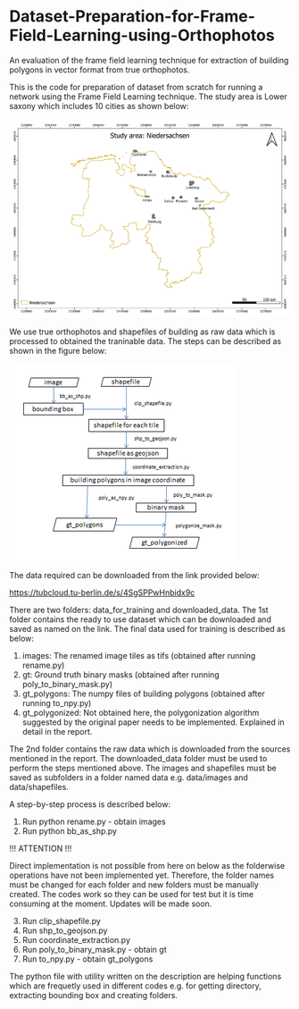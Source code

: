 # Dataset-Preparation-for-Frame-Field-Learning-using-Orthophotos
An evaluation of the frame field learning technique for extraction of building polygons in vector format from true orthophotos.

This is the code for preparation of dataset from scratch for running a network using the Frame Field Learning technique. The study area is Lower saxony which includes 10 cities as shown below:

![alt text](images/study_area_niedersachsen.png)

We use true orthophotos and shapefiles of building as raw data which is processed to obtained the traninable data. The steps can be described as shown in the figure below:

![alt text](images/flow_data.png)

The data required can be downloaded from the link provided below:

https://tubcloud.tu-berlin.de/s/4SgSPPwHnbidx9c


There are two folders: data_for_training and downloaded_data. The 1st folder contains the ready to use dataset which can be downloaded and saved as named on the link.
The final data used for training is described as below:

1. images: The renamed image tiles as tifs (obtained after running rename.py)
2. gt: Ground truth binary masks (obtained after running poly_to_binary_mask.py)
3. gt_polygons: The numpy files of building polygons (obtained after running to_npy.py)
4. gt_polygonized: Not obtained here, the polygonization algorithm suggested by the original paper needs to be implemented. Explained in detail in the report.

The 2nd folder contains the raw data which is downloaded from the sources mentioned in the report. The downloaded_data folder must be used to perform the steps mentioned above. The images and shapefiles must be saved as subfolders in a folder named data e.g. data/images and data/shapefiles.

A step-by-step process is described below:

1. Run python rename.py - obtain images
2. Run python bb_as_shp.py

!!! ATTENTION !!! 

Direct implementation is not possible from here on below as the folderwise operations have not been implemented yet. Therefore, the folder names must be changed for each folder and new folders must be manually created. The codes work so they can be used for test but it is time consuming at the moment. Updates will be made soon.

3. Run clip_shapefile.py
4. Run shp_to_geojson.py
5. Run coordinate_extraction.py
6. Run poly_to_binary_mask.py - obtain gt
7. Run to_npy.py - obtain gt_polygons

The python file with utility written on the description are helping functions which are frequetly used in different codes e.g. for getting directory, extracting bounding box and creating folders.


